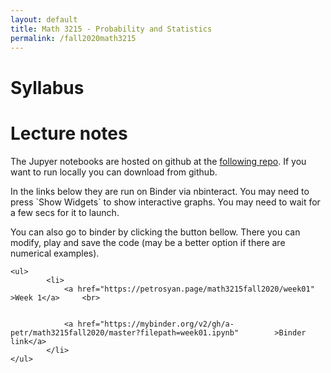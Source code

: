 ```yaml
---
layout: default
title: Math 3215 - Probability and Statistics
permalink: /fall2020math3215
---
```

<body>
	<h1>Syllabus</h1>


<h1>Lecture notes</h1>

<p>The Jupyer notebooks are hosted on github at the  <a href="https://github.com/a-petr/math3215fall2020" > following repo</a>.
If you want to run locally you can download from github. </p>



<p>In the links below they are run on Binder via nbinteract. You may need to press `Show Widgets` to show interactive graphs. You may need to wait for a few secs for it to launch. </p>


<p>You can also go to binder by clicking the button bellow. There you can modify, play and save the code (may be a better option if there are numerical examples). </p>



	<ul>
			<li>
			 	<a href="https://petrosyan.page/math3215fall2020/week01" >Week 1</a>	 <br>  


			 	<a href="https://mybinder.org/v2/gh/a-petr/math3215fall2020/master?filepath=week01.ipynb"		 >Binder link</a>
			</li>        
	</ul>
</body>